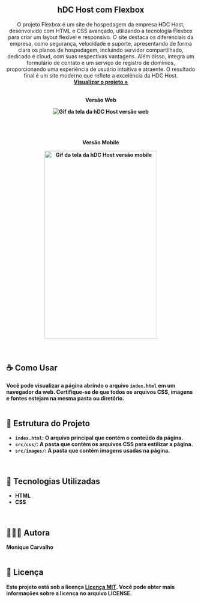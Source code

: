 <div align="center">

  <h2 align="center">hDC Host com Flexbox</h2>

  <p align="center">
O projeto Flexbox é um site de hospedagem da empresa HDC Host, desenvolvido com HTML e CSS avançado, utilizando a tecnologia Flexbox para criar um layout flexível e responsivo. O site destaca os diferenciais da empresa, como segurança, velocidade e suporte, apresentando de forma clara os planos de hospedagem, incluindo servidor compartilhado, dedicado e cloud, com suas respectivas vantagens. Além disso, integra um formulário de contato e um serviço de registro de domínios, proporcionando uma experiência de usuário intuitiva e atraente. O resultado final é um site moderno que reflete a excelência da HDC Host.    <br />
   <a href="https://moniquecarvalho.github.io/hdc-host-com-flexbox" target="_blank"><strong>Visualizar o projeto »</strong></a>
    <br />
    <br />
  </p>
  <p><b>Versão Web</p>
  <img src="./img/web.gif" alt="Gif da tela da hDC Host versão web">
   <br />
   <br />
   <br />
   <br />
   <p><b>Versão Mobile</p>
  <img src="./img/mobile.gif" alt="Gif da tela da hDC Host versão mobile" width="300" height="500" >
</div>
<br />
<br />

## ☕ Como Usar
Você pode visualizar a página abrindo o arquivo `index.html` em um navegador da web. Certifique-se de que todos os arquivos CSS, imagens e fontes estejam na mesma pasta ou diretório.
<br />
<br />

## 📂 Estrutura do Projeto

- `index.html`: O arquivo principal que contém o conteúdo da página.
- `src/css/`: A pasta que contém os arquivos CSS para estilizar a página.
- `src/images/`: A pasta que contém imagens usadas na página.
<br />

## 🚀 Tecnologias Utilizadas

* HTML
* CSS
<br />

## 👩🏽‍💻 Autora

Monique Carvalho
<br />
<br />

## 📝 Licença

Este projeto está sob a licença  [Licença MIT](license.md). Você pode obter mais informações sobre a licença no arquivo LICENSE.
<br />
<br />
